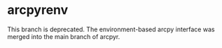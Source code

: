 # arcpyrenv

This branch is deprecated. The environment-based arcpy interface was merged into the main branch of arcpyr.
